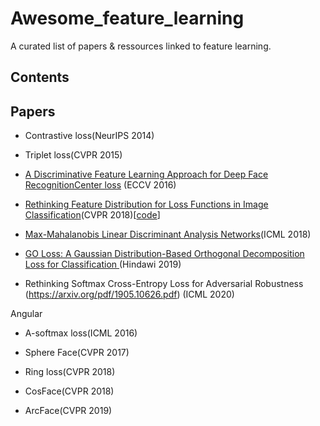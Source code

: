 # Awesome_feature_learning
A curated list of papers & ressources linked to feature learning.


## Contents



## Papers 

- Contrastive loss(NeurIPS 2014)
- Triplet loss(CVPR 2015)
- [A Discriminative Feature Learning Approach for Deep Face RecognitionCenter loss](https://ydwen.github.io/papers/WenECCV16.pdf)
(ECCV 2016)
- [Rethinking Feature Distribution for Loss Functions in Image Classification](https://arxiv.org/pdf/1803.02988.pdf)(CVPR 2018)[[code](https://github.com/WeitaoVan/L-GM-loss)]

- [Max-Mahalanobis Linear Discriminant Analysis Networks](https://arxiv.org/pdf/1802.09308.pdf)(ICML 2018)

- [GO Loss: A Gaussian Distribution-Based Orthogonal Decomposition Loss for Classification ](http://downloads.hindawi.com/journals/complexity/2019/9206053.pdf)(Hindawi 2019)

- Rethinking Softmax Cross-Entropy Loss for Adversarial Robustness (https://arxiv.org/pdf/1905.10626.pdf)  (ICML 2020)

Angular
- A-softmax loss(ICML 2016)
- Sphere Face(CVPR 2017)

- Ring loss(CVPR 2018)
- CosFace(CVPR 2018)

- ArcFace(CVPR 2019)
